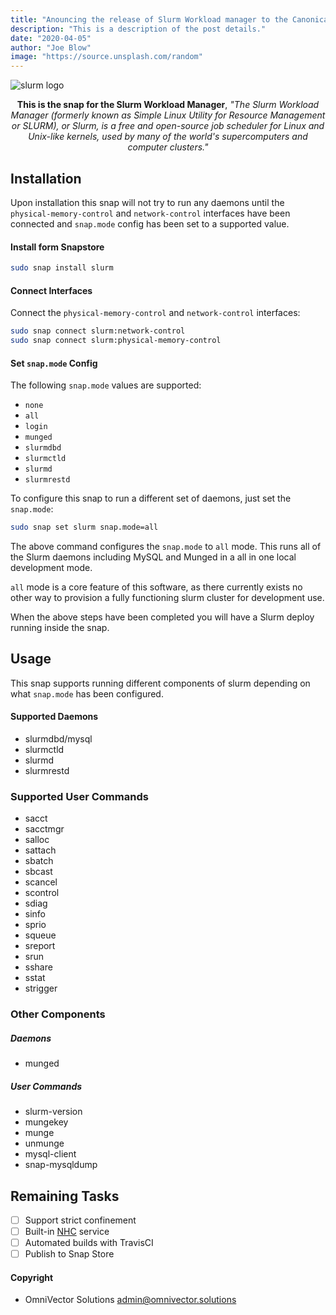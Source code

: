 ```yaml
---
title: "Anouncing the release of Slurm Workload manager to the Canonical Snap store."
description: "This is a description of the post details."
date: "2020-04-05"
author: "Joe Blow"
image: "https://source.unsplash.com/random"
---
```


![slurm logo](/images/slurm.png)

<p align="center"><b>This is the snap for the Slurm Workload Manager</b>, <i>"The Slurm Workload Manager (formerly known as Simple Linux Utility for Resource Management or SLURM), or Slurm, is a free and open-source job scheduler for Linux and Unix-like kernels, used by many of the world's supercomputers and computer clusters."</i></p>

<!-- Re-add the section below once we have a delivery method -->
<!-- # Install

    sudo snap install slurm

([Don't have snapd installed?](https://snapcraft.io/docs/core/install))

<p align="center">Built & Published with 💝 by <a href="https://www.omnivector.solutions">OmniVector Solutions</a>.</p> -->

## Installation

Upon installation this snap will not try to run any daemons until the `physical-memory-control` and `network-control` interfaces have been connected and `snap.mode` config has been set to a supported value.

#### Install form Snapstore

```bash
sudo snap install slurm
```

#### Connect Interfaces

Connect the `physical-memory-control` and `network-control` interfaces:

```bash
sudo snap connect slurm:network-control
sudo snap connect slurm:physical-memory-control
```

#### Set `snap.mode` Config

The following `snap.mode` values are supported:

- `none`
- `all`
- `login`
- `munged`
- `slurmdbd`
- `slurmctld`
- `slurmd`
- `slurmrestd`

To configure this snap to run a different set of daemons, just set the `snap.mode`:

```bash
sudo snap set slurm snap.mode=all
```

The above command configures the `snap.mode` to `all` mode. This runs all of the Slurm daemons including MySQL and Munged in a all in one local development mode.

`all` mode is a core feature of this software, as there currently exists no other way to provision a fully functioning slurm cluster for development use.

When the above steps have been completed you will have a Slurm deploy running inside the snap.

## Usage

This snap supports running different components of slurm depending on what `snap.mode` has been configured.

#### Supported Daemons

- slurmdbd/mysql
- slurmctld
- slurmd
- slurmrestd

### Supported User Commands

- sacct
- sacctmgr
- salloc
- sattach
- sbatch
- sbcast
- scancel
- scontrol
- sdiag
- sinfo
- sprio
- squeue
- sreport
- srun
- sshare
- sstat
- strigger

### Other Components

##### Daemons

- munged

##### User Commands

- slurm-version
- mungekey
- munge
- unmunge
- mysql-client
- snap-mysqldump

## Remaining Tasks

- [ ] Support strict confinement
- [ ] Built-in [NHC](https://github.com/mej/nhc) service
- [ ] Automated builds with TravisCI
- [ ] Publish to Snap Store

#### Copyright

- OmniVector Solutions <admin@omnivector.solutions>
